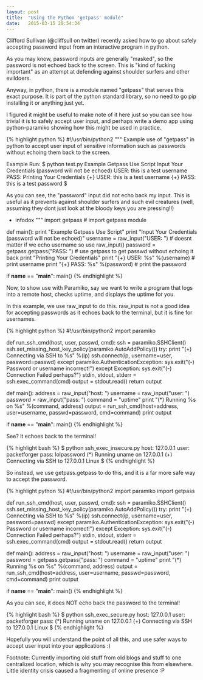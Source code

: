 ```yaml
---
layout: post
title:  "Using the Python 'getpass' module"
date:   2015-03-15 20:54:34
---
```

Clifford Sullivan (@cliffsull on twitter) recently asked how to go about safely accepting password input from an interactive program in python.

As you may know, password inputs are generally "masked", so the password is not echoed back to the screen. This is "kind of fucking important" as an attempt at defending against shoulder surfers and other evildoers.

Anyway, in python, there is a module named "getpass" that serves this exact purpose. It is part of the python standard library, so no need to go pip installing it or anything just yet.

I figured it might be useful to make note of it here just so you can see how trivial it is to safely accept user input, and perhaps write a demo app using python-paramiko showing how this might be used in practice.

{% highlight python %}
#!/usr/bin/python2
"""
Example use of "getpass" in python to accept user input
of sensitive information such as passwords without echoing
them back to the screen.

Example Run:
$ python test.py 
Example Getpass Use Script
Input Your Credentials (password will not be echoed)
USER: this is a test username
PASS: 
Printing Your Credentials
{+} USER: this is a test username
{+} PASS: this is a test password
$

As you can see, the "password" input did not echo back
my input. This is useful as it prevents against shoulder
surfers and such evil creatures (well, assuming they dont
just look at the bloody keys you are pressing!!)

- infodox
"""
import getpass # import getpass module

def main():
    print "Example Getpass Use Script"
    print "Input Your Credentials (password will not be echoed)"
    username = raw_input("USER: ") # doesnt matter if we echo username so use raw_input()
    password = getpass.getpass("PASS: ") # use getpass to get passwd without echoing it back
    print "Printing Your Credentials"
    print "{+} USER: %s" %(username) # print username
    print "{+} PASS: %s" %(password) # print the password

if __name__ == "__main__":
    main()
{% endhighlight %}

Now, to show use with Paramiko, say we want to write a program that logs into a remote host, checks uptime, and displays the uptime for you.

In this example, we use raw_input to do this. raw_input is not a good idea for accepting passwords as it echoes back to the terminal, but it is fine for usernames.

{% highlight python %}
#!/usr/bin/python2
import paramiko

def run_ssh_cmd(host, user, passwd, cmd):
    ssh = paramiko.SSHClient()
    ssh.set_missing_host_key_policy(paramiko.AutoAddPolicy())
    try:
        print "(+) Connecting via SSH to %s" %(ip)
        ssh.connect(ip, username=user, password=passwd)
    except paramiko.AuthenticationException:
	sys.exit("(-) Password or username incorrect!")
    except Exception:
        sys.exit("(-) Connection Failed perhaps?")
    stdin, stdout, stderr = ssh.exec_command(cmd)
    output = stdout.read()
    return output

def main():
    address = raw_input("host: ")
    username = raw_input("user: ")
    password = raw_input("pass: ")
    command = "uptime"
    print "(*) Running %s on %s" %(command, address)
    output = run_ssh_cmd(host=address, user=username, passwd=password, cmd=command)
    print output

if __name__ == "__main__":
    main()
{% endhighlight %}

See? it echoes back to the terminal!

{% highlight bash %}
$ python ssh_exec_insecure.py
host: 127.0.0.1
user: packetforger
pass: lolpassword
(*) Running uname on 127.0.0.1
(+) Connecting via SSH to 127.0.0.1
Linux
$ 
{% endhighlight %}


So instead, we use getpass.getpass to do this, and it is a far more safe way to accept the password.

{% highlight python %}
#!/usr/bin/python2
import paramiko
import getpass
 
def run_ssh_cmd(host, user, passwd, cmd):
    ssh = paramiko.SSHClient()
    ssh.set_missing_host_key_policy(paramiko.AutoAddPolicy())
    try:
        print "(+) Connecting via SSH to %s" %(ip)
        ssh.connect(ip, username=user, password=passwd)
    except paramiko.AuthenticationException:
	sys.exit("(-) Password or username incorrect!")
    except Exception:
        sys.exit("(-) Connection Failed perhaps?")
    stdin, stdout, stderr = ssh.exec_command(cmd)
    output = stdout.read()
    return output
 
def main():
    address = raw_input("host: ")
    username = raw_input("user: ")
    password = getpass.getpass("pass: ")
    command = "uptime"
    print "(*) Running %s on %s" %(command, address)
    output = run_ssh_cmd(host=address, user=username, passwd=password, cmd=command)
    print output
 
if __name__ == "__main__":
    main()
{% endhighlight %}


As you can see, it does NOT echo back the password to the terminal!

{% highlight bash %}
$ python ssh_exec_secure.py
host: 127.0.0.1
user: packetforger
pass:
(*) Running uname on 127.0.0.1
(+) Connecting via SSH to 127.0.0.1
Linux
$ 
{% endhighlight %}


Hopefully you will understand the point of all this, and use safer ways to accept user input into your applications :)

Footnote: Currently importing old stuff from old blogs and stuff to one centralized location, which is why you may recognise this from elsewhere. Little identity crisis caused a fragmenting of online presence :P
